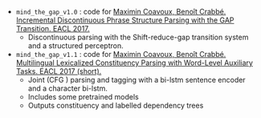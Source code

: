 
+ `mind_the_gap_v1.0` : code for [Maximin Coavoux, Benoît Crabbé. Incremental Discontinuous Phrase Structure Parsing with the GAP Transition. EACL 2017.](http://www.llf.cnrs.fr/sites/llf.cnrs.fr/files/u485/eacl2017.pdf)
    + Discontinuous parsing with the Shift-reduce-gap transition system and a structured perceptron.
+ `mind_the_gap_v1.1` : code for [Maximin Coavoux, Benoît Crabbé. Multilingual Lexicalized Constituency Parsing with Word-Level Auxiliary Tasks. EACL 2017 (short).](http://www.llf.cnrs.fr/sites/llf.cnrs.fr/files/u485/eacl2017_short_multilingual.pdf)
    + Joint (CFG    ) parsing and tagging with a bi-lstm sentence encoder and a character bi-lstm.
    + Includes some pretrained models
    + Outputs constituency and labelled dependency trees